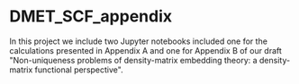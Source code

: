 # DMET_SCF_appendix
In this project we include two Jupyter notebooks included one for the calculations presented in Appendix A and one for Appendix B of our draft "Non-uniqueness problems of density-matrix embedding theory: a density-matrix functional perspective". 
